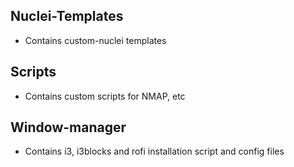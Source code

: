 ## Nuclei-Templates
- Contains custom-nuclei templates

## Scripts
- Contains custom scripts for NMAP, etc

## Window-manager
- Contains i3, i3blocks and rofi installation script and config files
